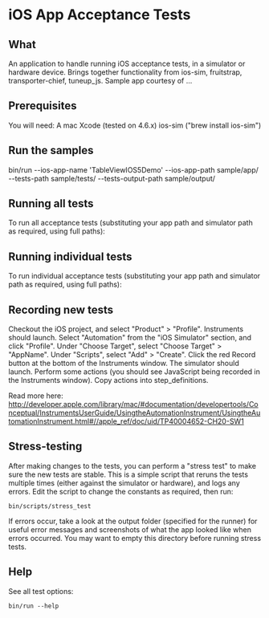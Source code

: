 # iOS App Acceptance Tests

## What
An application to handle running iOS acceptance tests, in a simulator or hardware device.
Brings together functionality from ios-sim, fruitstrap, transporter-chief, tuneup_js.
Sample app courtesy of ...

## Prerequisites

You will need:
A mac
Xcode (tested on 4.6.x)
ios-sim ("brew install ios-sim")

## Run the samples
bin/run --ios-app-name 'TableViewIOS5Demo' --ios-app-path sample/app/ --tests-path sample/tests/ --tests-output-path sample/output/
## Running all tests

To run all acceptance tests (substituting your app path and simulator path as required, using full paths):

## Running individual tests

To run individual acceptance tests (substituting your app path and simulator path as required, using full paths):


## Recording new tests

Checkout the iOS project, and select "Product" > "Profile".
Instruments should launch. Select "Automation" from the "iOS Simulator" section, and click "Profile".
Under "Choose Target", select "Choose Target" > "AppName".
Under "Scripts", select "Add" > "Create".
Click the red Record button at the bottom of the Instruments window.  The simulator should launch.
Perform some actions (you should see JavaScript being recorded in the Instruments window).
Copy actions into step_definitions.

Read more here: http://developer.apple.com/library/mac/#documentation/developertools/Conceptual/InstrumentsUserGuide/UsingtheAutomationInstrument/UsingtheAutomationInstrument.html#//apple_ref/doc/uid/TP40004652-CH20-SW1

## Stress-testing

After making changes to the tests, you can perform a "stress test" to make sure the new tests are stable.
This is a simple script that reruns the tests multiple times (either against the simulator or hardware),
and logs any errors.  Edit the script to change the constants as required, then run:

    bin/scripts/stress_test

If errors occur, take a look at the output folder (specified for the runner) for useful error messages and screenshots
of what the app looked like when errors occurred.  You may want to empty this directory before running stress tests.

## Help

See all test options:

    bin/run --help

